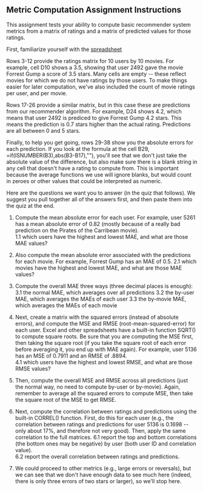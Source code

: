 ## Metric Computation Assignment Instructions

This assignment tests your ability to compute basic recommender system metrics from a matrix of ratings and a matrix of predicted values for those ratings.

First, familiarize yourself with the [spreadsheet](Metric-SpreadSheet-Assignment.xlsx)

Rows 3-12 provide the ratings matrix for 10 users by 10 movies.  For example, cell D10 shows a 3.5, showing that user 2492 gave the movie Forrest Gump a score of 3.5 stars.  Many cells are empty -- these reflect movies for which we do not have ratings by those users.  To make things easier for later computation, we've also included the count of movie ratings per user, and per movie.  

Rows 17-26 provide a similar matrix, but in this case these are predictions from our recommender algorithm.  For example, D24 shows 4.2, which means that user 2492 is prediced to give Forrest Gump 4.2 stars.  This means the prediction is 0.7 stars higher than the actual rating.  Predictions are all between 0 and 5 stars.  

Finally, to help you get going, rows 29-38 show you the absolute errors for each prediction.   If you look at the formula at the cell B29, =if(ISNUMBER(B3),abs(B3-B17),""), you'll see that we don't just take the absolute value of the difference, but also make sure there is a blank string in any cell that doesn't have a rating to compute from.  This is important because the average functions we use will ignore blanks, but would count in zeroes or other values that could be interpreted as numeric.  

Here are the questions we want you to answer (in the quiz that follows).  We suggest you pull together all of the answers first, and then paste them into the quiz at the end.

1. Compute the mean absolute error for each user.  For example, user 5261 has a mean absolute error of 0.82 (mostly because of a really bad prediction on the Pirates of the Carribean movie).  
1.1  which users have the highest and lowest MAE, and what are those MAE values?
2.  Also compute the mean absolute error associated with the predictions for each movie.  For example, Forrest Gump has an MAE of 0.5.
2.1 which movies have the highest and lowest MAE, and what are those MAE values?

3.  Compute the overall MAE three ways (three decimal places is enough):
3.1 the normal MAE, which averages over all predictions
3.2 the by-user MAE, which averages the MAEs of each user
3.3 the by-movie MAE, which averages the MAEs of each movie 

4.  Next, create a matrix with the squared errors (instead of absolute errors), and compute the MSE and RMSE (root-mean-squared-error) for each user.  Excel and other spreadsheets have a built-in function SQRT() to compute square roots. Be sure that you are computing the MSE first, then taking the square root (if you take the square root of each error before averaging it, you end up with MAE again).  For example, user 5136 has an MSE of 0.7911 and an RMSE of .8894.  
4.1 which users have the highest and lowest RMSE, and what are those RMSE values?

5.  Then, compute the overall MSE and RMSE across all predictions (just the normal way, no need to compute by-user or by-movie).  Again, remember to average all the squared errors to compute MSE, then take the square root of the MSE to get RMSE.

6.  Next, compute the correlation between ratings and predictions using the built-in CORREL() function.  First, do this for each user (e.g., the correlation between ratings and predictions for user 5136 is 0.1698 -- only about 17%, and therefore not very good).  Then, apply the same correlation to the full matrices.
6.1 report the top and bottom correlations (the bottom ones may be negative) by user (both user ID and correlation value).  
6.2 report the overall correlation between ratings and predictions.  

7.  We could proceed to other metrics (e.g., large errors or reversals), but we can see that we don't have enough data to see much here (indeed, there is only three errors of two stars or larger), so we'll stop here.   